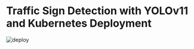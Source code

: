 # Traffic Sign Detection with YOLOv11 and Kubernetes Deployment

![deploy](https://github.com/user-attachments/assets/047973b7-57fc-49a3-bf35-e3b802edb398)
